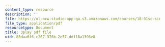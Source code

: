```yaml
---
content_type: resource
description: ''
file: https://ol-ocw-studio-app-qa.s3.amazonaws.com/courses/18-01sc-single-variable-calculus-fall-2010/88daa6f6c267376b2c57ddf18a1396e8_jBkXbAgMj6s.pdf
file_type: application/pdf
resourcetype: Document
title: 3play pdf file
uid: 88daa6f6-c267-376b-2c57-ddf18a1396e8
---
```

